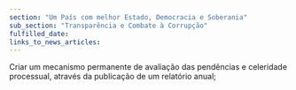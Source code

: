 ```yaml
---
section: "Um País com melhor Estado, Democracia e Soberania"
sub_section: "Transparência e Combate à Corrupção"
fulfilled_date:
links_to_news_articles:
---
```


Criar um mecanismo permanente de avaliação das pendências e celeridade processual, através da publicação de um relatório anual;